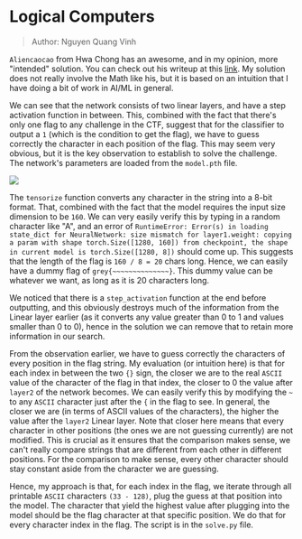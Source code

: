 # Logical Computers
> Author: Nguyen Quang Vinh

`Aliencaocao` from Hwa Chong has an awesome, and in my opinion, more "intended" solution. You can check out his writeup at this [link](https://github.com/aliencaocao/GreyCTF-2022/tree/master/Logical%20Computers). My solution does not really involve the Math like his, but it is based on an intuition that I have doing a bit of work in AI/ML in general.

We can see that the network consists of two linear layers, and have a step activation function in between. This, combined with the fact that there's only one flag to any challenge in the CTF, suggest that for the classifier to output a `1` (which is the condition to get the flag), we have to guess correctly the character in each position of the flag. This may seem very obvious, but it is the key observation to establish to solve the challenge. The network's parameters are loaded from the `model.pth` file.

<img src="https://i.imgur.com/5f0XgVh.png">

The `tensorize` function converts any character in the string into a 8-bit format. That, combined with the fact that the model requires the input size dimension to be `160`. We can very easily verify this by typing in a random character like "A", and an error of `RuntimeError: Error(s) in loading state_dict for NeuralNetwork: size mismatch for layer1.weight: copying a param with shape torch.Size([1280, 160]) from checkpoint, the shape in current model is torch.Size([1280, 8])` should come up. This suggests that the length of the flag is `160 / 8 = 20` chars long. Hence, we can easily have a dummy flag of `grey{~~~~~~~~~~~~~~}`. This dummy value can be whatever we want, as long as it is 20 characters long.

We noticed that there is a `step_activation` function at the end before outputting, and this obviously destroys much of the information from the Linear layer earlier (as it converts any value greater than 0 to 1 and values smaller than 0 to 0), hence in the solution we can remove that to retain more information in our search.

From the observation earlier, we have to guess correctly the characters of every position in the flag string. My evaluation (or intuition here) is that for each index in between the two `{}` sign, the closer we are to the real `ASCII` value of the character of the flag in that index, the closer to 0 the value after `layer2` of the network becomes. We can easily verify this by modifying the `~` to any `ASCII` character just after the `{` in the flag to see. In general, the closer we are (in terms of ASCII values of the characters), the higher the value after the `layer2` Linear layer. Note that closer here means that every character in other positions (the ones we are not guessing currently) are not modified. This is crucial as it ensures that the comparison makes sense, we can't really compare strings that are different from each other in different positions. For the comparison to make sense, every other character should stay constant aside from the character we are guessing.

Hence, my approach is that, for each index in the flag, we iterate through all printable `ASCII` characters `(33 - 128)`, plug the guess at that position into the model. The character that yield the highest value after plugging into the model should be the flag character at that specific position. We do that for every character index in the flag. The script is in the `solve.py` file.